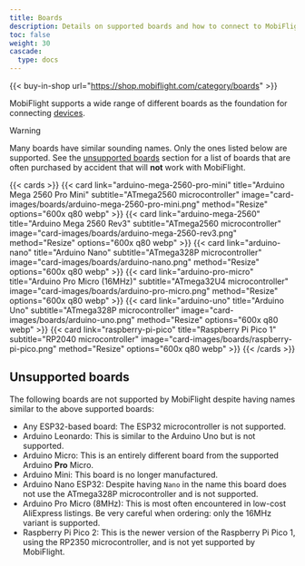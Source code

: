 ```yaml
---
title: Boards
description: Details on supported boards and how to connect to MobiFlight
toc: false
weight: 30
cascade:
  type: docs
---
```


{{< buy-in-shop url="https://shop.mobiflight.com/category/boards" >}}

MobiFlight supports a wide range of different boards as the foundation for connecting [devices](../devices/).

> [!WARNING]
> Many boards have similar sounding names. Only the ones listed below are supported. See the
> [unsupported boards](#unsupported-boards) section for a list of boards that are often purchased by accident
> that will **not** work with MobiFlight.

{{< cards >}}
{{< card link="arduino-mega-2560-pro-mini" title="Arduino Mega 2560 Pro Mini" subtitle="ATmega2560 microcontroller" image="card-images/boards/arduino-mega-2560-pro-mini.png" method="Resize" options="600x q80 webp" >}}
{{< card link="arduino-mega-2560" title="Arduino Mega 2560 Rev3" subtitle="ATmega2560 microcontroller" image="card-images/boards/arduino-mega-2560-rev3.png" method="Resize" options="600x q80 webp" >}}
{{< card link="arduino-nano" title="Arduino Nano" subtitle="ATmega328P microcontroller" image="card-images/boards/arduino-nano.png" method="Resize" options="600x q80 webp" >}}
{{< card link="arduino-pro-micro" title="Arduino Pro Micro (16MHz)" subtitle="ATmega32U4 microcontroller" image="card-images/boards/arduino-pro-micro.png" method="Resize" options="600x q80 webp" >}}
{{< card link="arduino-uno" title="Arduino Uno" subtitle="ATmega328P microcontroller" image="card-images/boards/arduino-uno.png" method="Resize" options="600x q80 webp" >}}
{{< card link="raspberry-pi-pico" title="Raspberry Pi Pico 1" subtitle="RP2040 microcontroller" image="card-images/boards/raspberry-pi-pico.png" method="Resize" options="600x q80 webp" >}}
{{< /cards >}}

## Unsupported boards

The following boards are not supported by MobiFlight despite having names similar to the above supported boards:

- Any ESP32-based board: The ESP32 microcontroller is not supported.
- Arduino Leonardo: This is similar to the Arduino Uno but is not supported.
- Arduino Micro: This is an entirely different board from the supported Arduino **Pro** Micro.
- Arduino Mini: This board is no longer manufactured.
- Arduino Nano ESP32: Despite having `Nano` in the name this board does not use the ATmega328P microcontroller and is not supported.
- Arduino Pro Micro (8MHz): This is most often encountered in low-cost AliExpress listings. Be very careful when ordering: only the 16MHz variant is supported.
- Raspberry Pi Pico 2: This is the newer version of the Raspberry Pi Pico 1, using the RP2350 microcontroller, and is not yet supported by MobiFlight.
